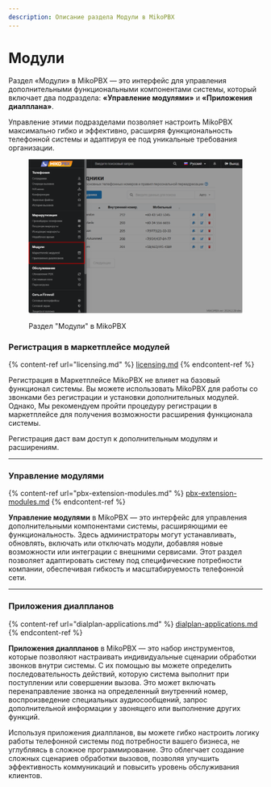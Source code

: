 ```yaml
---
description: Описание раздела Модули в MikoPBX
---
```


# Модули

Раздел «Модули» в MikoPBX — это интерфейс для управления дополнительными функциональными компонентами системы, который включает два подраздела: **«Управление модулями»** и **«Приложения диалплана»**.

Управление этими подразделами позволяет настроить MikoPBX максимально гибко и эффективно, расширяя функциональность телефонной системы и адаптируя ее под уникальные требования организации.

<figure><img src="../../.gitbook/assets/ModulesSection.png" alt=""><figcaption><p>Раздел "Модули" в MikoPBX</p></figcaption></figure>

### Регистрация в маркетплейсе модулей

{% content-ref url="licensing.md" %}
[licensing.md](licensing.md)
{% endcontent-ref %}

Регистрация в Маркетплейсе MikoPBX не влияет на базовый функционал системы. Вы можете использовать MikoPBX для работы со звонками без регистрации и установки дополнительных модулей. Однако, Мы рекомендуем пройти процедуру регистрации в маркетплейсе для получения возможности расширения функционала системы.

Регистрация даст вам доступ к дополнительным модулям и расширениям.

***

### Управление модулями&#x20;

{% content-ref url="pbx-extension-modules.md" %}
[pbx-extension-modules.md](pbx-extension-modules.md)
{% endcontent-ref %}

**Управление модулями** в MikoPBX — это интерфейс для управления дополнительными компонентами системы, расширяющими ее функциональность. Здесь администраторы могут устанавливать, обновлять, включать или отключать модули, добавляя новые возможности или интеграции с внешними сервисами. Этот раздел позволяет адаптировать систему под специфические потребности компании, обеспечивая гибкость и масштабируемость телефонной сети.

***

### Приложения диалпланов

{% content-ref url="dialplan-applications.md" %}
[dialplan-applications.md](dialplan-applications.md)
{% endcontent-ref %}

**Приложения диалпланов** в MikoPBX — это набор инструментов, которые позволяют настраивать индивидуальные сценарии обработки звонков внутри системы. С их помощью вы можете определить последовательность действий, которую система выполнит при поступлении или совершении вызова. Это может включать перенаправление звонка на определенный внутренний номер, воспроизведение специальных аудиосообщений, запрос дополнительной информации у звонящего или выполнение других функций.

Используя приложения диалпланов, вы можете гибко настроить логику работы телефонной системы под потребности вашего бизнеса, не углубляясь в сложное программирование. Это облегчает создание сложных сценариев обработки вызовов, позволяя улучшить эффективность коммуникаций и повысить уровень обслуживания клиентов.

